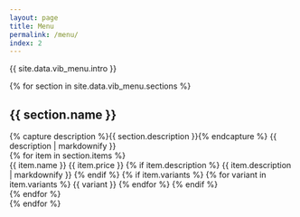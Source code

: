 ```yaml
---
layout: page
title: Menu
permalink: /menu/
index: 2
---
```


{{ site.data.vib_menu.intro }}

<div class="menu">
  {% for section in site.data.vib_menu.sections %}
  <section class="menu-section {{ section.name | replace: '/', '' | replace: ' ', '' | replace: '&', '' }}">
    <h2 class="menu-title">{{ section.name }}</h2>
    {% capture description %}{{ section.description }}{% endcapture %}
    <span class="menu-description">{{ description | markdownify }}</span>
    <div class="menu-items">
    {% for item in section.items %}
      <div class="menu-item">
        <span class="menu-item__name">
          {{ item.name }}
          <span class="menu-item__price">{{ item.price }}</span>
        </span>
        {% if item.description %}
        <span class="menu-item__description">{{ item.description | markdownify }}</span>
        {% endif %}
        {% if item.variants %}
          <span class="menu-item__variants">
            {% for variant in item.variants %}
              <span>{{ variant }}</span>
            {% endfor %}
          </span>
        {% endif %}
      </div>
    {% endfor %}
    </div>
  </section>
  {% endfor %}
</div>
